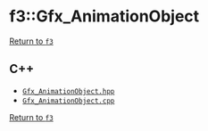 # f3::Gfx_AnimationObject

[Return to `f3`](/docs/f3.md)

## C++

- [`Gfx_AnimationObject.hpp`](/src/f3/Gfx_AnimationObject.hpp)
- [`Gfx_AnimationObject.cpp`](/src/f3/Gfx_AnimationObject.cpp)

[Return to `f3`](/docs/f3.md)
